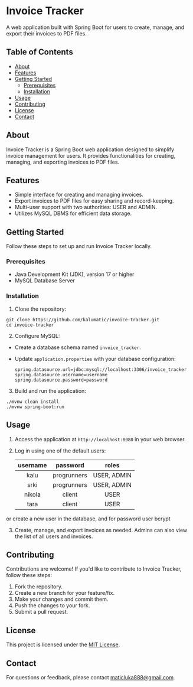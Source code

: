 # Invoice Tracker

A web application built with Spring Boot for users to create, manage, and export their invoices to PDF files.

## Table of Contents

- [About](#about)
- [Features](#features)
- [Getting Started](#getting-started)
    - [Prerequisites](#prerequisites)
    - [Installation](#installation)
- [Usage](#usage)
- [Contributing](#contributing)
- [License](#license)
- [Contact](#contact)

## About

Invoice Tracker is a Spring Boot web application designed to simplify invoice management for users. It provides functionalities for creating, managing, and exporting invoices to PDF files.

## Features

- Simple interface for creating and managing invoices.
- Export invoices to PDF files for easy sharing and record-keeping.
- Multi-user support with two authorities: USER and ADMIN.
- Utilizes MySQL DBMS for efficient data storage.

## Getting Started

Follow these steps to set up and run Invoice Tracker locally.

### Prerequisites

- Java Development Kit (JDK), version 17 or higher
- MySQL Database Server

### Installation

1. Clone the repository:

 ```shell
git clone https://github.com/kalumatic/invoice-tracker.git
cd invoice-tracker
 ```

2. Configure MySQL:
- Create a database schema named `invoice_tracker`.
- Update `application.properties` with your database configuration:

  ```properties
  spring.datasource.url=jdbc:mysql://localhost:3306/invoice_tracker
  spring.datasource.username=username
  spring.datasource.password=password
  ```

3. Build and run the application:
 
```shell
./mvnw clean install
./mvnw spring-boot:run
 ```

## Usage

1. Access the application at `http://localhost:8080` in your web browser.
2. Log in using one of the default users:

   | username |  password   |    roles    |
   |:--------:|:-----------:|:-----------:|
   |   kalu   | progrunners | USER, ADMIN |
   |   srki   | progrunners | USER, ADMIN |
   |  nikola  |   client    |    USER     |
   |   tara   |   client    |    USER     |

  or create a new user in the database, and for password user bcrypt

3. Create, manage, and export invoices as needed.  Admins can also view the list of all users and invoices.

## Contributing

Contributions are welcome! If you'd like to contribute to Invoice Tracker, follow these steps:
1. Fork the repository.
2. Create a new branch for your feature/fix.
3. Make your changes and commit them.
4. Push the changes to your fork.
5. Submit a pull request.

## License

This project is licensed under the [MIT License](LICENSE).

## Contact

For questions or feedback, please contact [maticluka888@gmail.com](mailto:your.email@example.com).
